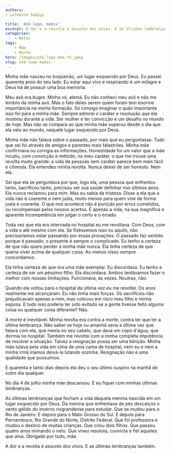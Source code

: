 ```yaml
---
authors:
- Lefebvre Saboya

title: 'Até logo, mamis'
excerpt: A dor e a revolta é assunto dos vivos. E as últimas lembranças também.
categories:
    - Notas
tags:
    - Mãe
    - Morte
hero: /images/até-logo-mae-th.jpeg
slug: ate-logo-mamis
---
```


Minha mãe nasceu no boqueirão, um lugar esquecido por Deus. Eu passei quarenta anos do seu lado. Eu estar aqui vivo e respirando é um milagre e Deus há de possuir uma boa memória.

Meu avô era bugre. Minha vó, alemã. Eu não conheci meu avô e não me lembro da minha avó. Mas o fato deles serem quem foram tem enorme importância na minha formação. Só consigo imaginar o quão importante isso foi para a minha mãe. Sempre admirei o caráter e resolução que ela mostrou durante a vida. Ser mulher e ter convicção é um desafio no mundo de hoje. Mas não se compara ao que minha mãe superou desde o dia que ela veio ao mundo, naquele lugar esquecido por Deus.

Minha mãe não falava sobre o passado, por mais que eu perguntasse. Tudo que sei foi através de amigos e parentes mais falastrões. Minha mãe confirmava ou corrigia as informações. Honestidade foi um valor que a mãe incutiu, com convicção e método, no meu caráter, o que me trouxe uma revolta muito grande: a vida de pessoas sem caráter parece bem mais fácil e cômoda. Ela entendeu minha revolta. Nunca deixei de ser honesto. Nem ela.

Sei que ela se perguntava por que, logo ela, uma pessoa que enfrentou tanto, sacrificou tanto, precisou ver sua saúde definhar nos últimos anos. Ela nunca reclamou para mim. Mas eu sabia da tristeza. Disse a ela que a vida não é coerente e nem justa, muito menos para quem vive de forma justa e coerente. O que nos acontece não é punição por erros cometidos, ou recompensas pelos nossos acertos. É apenas a vida, na sua magnífica e aparente incompetência em julgar o certo e o errado.

Toda vez que ela era internada no hospital eu me revoltava. Com Deus, com a vida e até mesmo com ela. Se fizéssemos isso ou aquilo, não precisaríamos estar passando por essas provações. O passado faz sentido porque é passado, o presente é sempre o complicado. Eu tenho a certeza de que não quero perder a minha mãe nunca. Ela tinha certeza de que queria viver acima de qualquer coisa. Ao menos nisso sempre concordamos.

Ela tinha certeza de que era uma mãe exemplar. Eu discordava. Eu tenho a certeza de ser um péssimo filho. Ela discordava. Ambos tentávamos fazer o melhor com nossas limitações. Funcionava, às vezes. Noutras, não.

Quando ela voltou para o hospital da última vez eu me revoltei. Os anos realmente me alcançaram. Eu não tinha mais forças. Os sacrifícios não prejudicavam apenas a mim, mas colocou em risco meu filho e minha esposa. E tudo isso poderia ter sido evitado se a gente tivesse feito alguma coisa ou qualquer coisa diferente? Não.

A morte é inevitável. Minha revolta era contra a morte, contra ter que ter a última lembrança. Não saber se hoje ou amanhã seria a última vez que falava com ela, que mexia no seu cabelo, que dava um copo d'água, que dormia no hospital. Também me revoltei com a minha completa impotência de resolver a situação. Talvez a resignação possa ser uma bênção. Minha mãe lutava pela vida em cima de uma cama de hospital, nem eu e nem a minha irmã iríamos deixá-la lutando sozinha. Resignação não é uma qualidade que possuímos.

E quarenta e tanto dias depois ela deu o seu último suspiro na manhã de outro dia qualquer.

No dia 4 de julho minha mãe descansou. E eu fiquei com minhas últimas lembranças.

As últimas lembranças que fecham a vida daquela menina nascida em um lugar esquecido por Deus. Da menina que enfrentava de pés descalços o vento gélido do inverno riograndense para estudar. Que se mudou para o Rio de Janeiro. E depois para o Mato Grosso do Sul. E depois para Pernambuco, Rio Grande do Norte, Distrito Federal. Que foi professora e mudou o destino de muitas crianças. Que criou dois filhos. Que passou quatro anos mimando o neto. Que viveu resoluta, convicta e fiel àqueles que ama. Obrigado por tudo, mãe.

A dor e a revolta é assunto dos vivos. E as últimas lembranças também.
